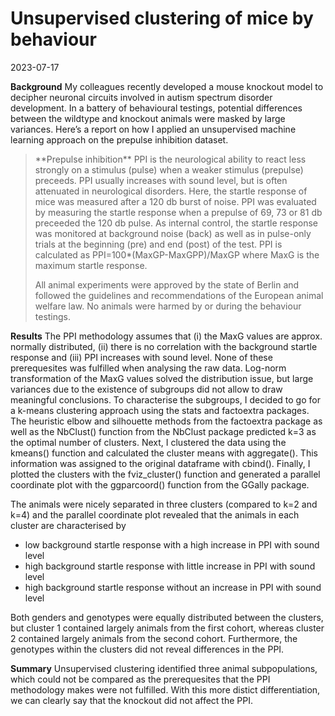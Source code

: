 # Unsupervised clustering of mice by behaviour

2023-07-17

**Background**
My colleagues recently developed a mouse knockout model to decipher neuronal circuits involved in autism spectrum disorder development. In a battery of behavioural testings, potential differences between the wildtype and knockout animals were masked by large variances. Here’s a report on how I applied an unsupervised machine learning approach on the prepulse inhibition dataset.

<blockquote>
**Prepulse inhibition**
PPI is the neurological ability to react less strongly on a stimulus (pulse) when a weaker stimulus (prepulse) preceeds. PPI usually increases with sound level, but is often attenuated in neurological disorders. Here, the startle response of mice was measured after a 120 db burst of noise. PPI was evaluated by measuring the startle response when a prepulse of 69, 73 or 81 db preceeded the 120 db pulse. As internal control, the startle response was monitored at background noise (back) as well as in pulse-only trials at the beginning (pre) and end (post) of the test. PPI is calculated as
PPI=100*(MaxGP-MaxGPP)/MaxGP where MaxG is the maximum startle response.

All animal experiments were approved by the state of Berlin and followed the guidelines and recommendations of the European animal welfare law. No animals were harmed by or during the behaviour testings.
</blockquote>

**Results**
The PPI methodology assumes that (i) the MaxG values are approx. normally distributed, (ii) there is no correlation with the background startle response and (iii) PPI increases with sound level. None of these prerequesites was fulfilled when analysing the raw data. Log-norm transformation of the MaxG values solved the distribution issue, but large variances due to the existence of subgroups did not allow to draw meaningful conclusions.
To characterise the subgroups, I decided to go for a k-means clustering approach using the stats and factoextra packages. The heuristic elbow and silhouette methods from the factoextra package as well as the NbClust() function from the NbClust package predicted k=3 as the optimal number of clusters. Next, I clustered the data using the kmeans() function and calculated the cluster means with aggregate(). This information was assigned to the original dataframe with cbind(). Finally, I plotted the clusters with the fviz_cluster() function and generated a parallel coordinate plot with the ggparcoord() function from the GGally package.

The animals were nicely separated in three clusters (compared to k=2 and k=4) and the parallel coordinate plot revealed that the animals in each cluster are characterised by

- low background startle response with a high increase in PPI with sound level
- high background startle response with little increase in PPI with sound level
- high background startle response without an increase in PPI with sound level

Both genders and genotypes were equally distributed between the clusters, but cluster 1 contained largely animals from the first cohort, whereas cluster 2 contained largely animals from the second cohort. Furthermore, the genotypes within the clusters did not reveal differences in the PPI.

**Summary**
Unsupervised clustering identified three animal subpopulations, which could not be compared as the prerequesites that the PPI methodology makes were not fulfilled. With this more distict differentiation, we can clearly say that the knockout did not affect the PPI.
